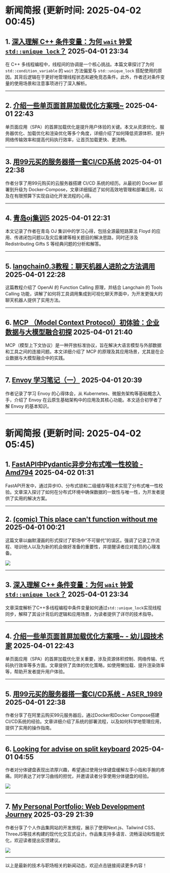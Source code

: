 # 新闻简报 (更新时间: 2025-04-02 00:45)

## 1. [深入理解 C++ 条件变量：为何 `wait` 钟爱 `std::unique_lock`？](https://www.cnblogs.com/cnoneblog/p/18805195)   2025-04-01 23:34

在 C++ 多线程编程中，线程间的协调是一个核心挑战。本篇文章探讨了为何 `std::condition_variable` 的 `wait` 方法偏爱与 `std::unique_lock` 搭配使用的原因。其背后逻辑在于更好地管理线程状态和避免竞态条件。此外，作者还对条件变量的使用场景和注意事项进行了深入解析。

---

## 2. [介绍一些单页面首屏加载优化方案哦~](https://www.cnblogs.com/zxlh1529/p/18805065)   2025-04-01 22:43

单页面应用（SPA）的首屏加载优化是提升用户体验的关键。本文从资源优化、服务器优化、加载优化和渲染优化等多个角度，详细介绍了如何降低资源体积、提升网络传输效率和提高代码执行效率，让首页加载更快、更流畅。

---

## 3. [用99元买的服务器搭一套CI/CD系统](https://www.cnblogs.com/aser1989/p/18797001)   2025-04-01 22:38

作者分享了用99元购买的云服务器搭建 CI/CD 系统的经历。从最初的 Docker 部署到升级为 Docker-Compose，文章详细描述了如何高效地管理和部署应用，以及在有限预算下实现自动化开发流程的心得。

---

## 4. [青岛oj集训5](https://www.cnblogs.com/yongshao/p/18805089)   2025-04-01 22:31

本文记录了作者在青岛 OJ 集训中的学习心得，包括全源最短路算法 Floyd 的应用、传递闭包问题以及灾后重建等相关题目的解决思路，同时还涉及 Redistributing Gifts S 等经典问题的分析和解答。

---

## 5. [langchain0.3教程：聊天机器人进阶之方法调用](https://www.cnblogs.com/kuangdaoyizhimei/p/18805084)   2025-04-01 22:28

这篇教程介绍了 OpenAI 的 Function Calling 原理，并结合 Langchain 的 Tools Calling 功能，讲解了如何将工具调用集成到可视化聊天界面中，为开发更强大的聊天机器人提供了实用方法。

---

## 6. [MCP （Model Context Protocol）初体验：企业数据与大模型融合初探](https://www.cnblogs.com/CareySon/p/18805011/mcp_for_crm_demo)   2025-04-01 21:40

MCP（模型上下文协议）是一种开放标准协议，旨在解决大语言模型与外部数据和工具之间的连接问题。本文详细介绍了 MCP 的原理及其应用场景，尤其是在企业数据与大模型融合中的实践。

---

## 7. [Envoy 学习笔记（一）](https://www.cnblogs.com/grapefruit-cat/p/18804876)   2025-04-01 20:39

作者记录了学习 Envoy 的心得体会，从 Kubernetes、微服务架构等基础概念入手，介绍了 Envoy 在云原生基础架构中的应用及其核心功能。本文适合初学者了解 Envoy 的基本知识。

---
# 新闻简报 (更新时间: 2025-04-02 05:45)

## 1. [FastAPI中Pydantic异步分布式唯一性校验 - Amd794](https://www.cnblogs.com/Amd794/p/18805268)   2025-04-02 01:31

FastAPI开发中，通过异步IO、分布式锁和二级缓存等技术实现了分布式唯一性校验。文章深入探讨了如何在分布式环境中确保数据的一致性与唯一性，为开发者提供了实用的解决方案。

---

## 2. [(comic) This place can't function without me](https://app.daily.dev/posts/comic-this-place-can-t-function-without-me-wnewwn11x)   2025-04-01 00:21

这篇文章以幽默漫画的形式探讨了职场中“不可替代”的误区。强调了记录工作流程、培训他人以及为新的机会做好准备的重要性，并提醒读者应对裁员的心理准备。

![](https://media.daily.dev/image/upload/f_auto,q_auto/v1/posts/6ff452070120f680eb8c744389edb958?_a=AQAEuj9)

---

## 3. [深入理解 C++ 条件变量：为何 `wait` 钟爱 `std::unique_lock`？](https://www.cnblogs.com/cnoneblog/p/18805195)   2025-04-01 23:34

文章深度解析了C++多线程编程中条件变量如何通过`std::unique_lock`实现线程同步，解释了其设计背后的逻辑和应用场景，为读者提供了详尽的技术指导。

---

## 4. [介绍一些单页面首屏加载优化方案哦~ - 幼儿园技术家](https://www.cnblogs.com/zxlh1529/p/18805065)   2025-04-01 22:43

单页面应用（SPA）的首屏加载优化至关重要，涉及资源体积控制、网络传输、代码执行效率等多方面。文章提供了具体的优化策略，如使用懒加载、提升渲染效率等，帮助开发者提升用户体验。

---

## 5. [用99元买的服务器搭一套CI/CD系统 - ASER_1989](https://www.cnblogs.com/aser1989/p/18797001)   2025-04-01 22:38

作者分享了在阿里云购买99元服务器后，通过Docker和Docker Compose搭建CI/CD系统的经验。文章详细介绍了系统的部署流程，以及如何科学地管理应用，提供了实用的操作指南。

---

## 6. [Looking for advise on split keyboard](https://app.daily.dev/posts/looking-for-advise-on-split-keyboard-8ggbfbb4b)   2025-04-01 04:55

作者对分体键盘表现出浓厚兴趣，希望通过使用分体键盘缓解左手小指和手腕的疼痛。同时表达了对学习曲线的担忧，并邀请读者分享使用分体键盘的经验。

![](https://media.daily.dev/image/upload/s--xceDTXY3--/f_auto/v1743454533/posts/8GGBfbb4B)

---

## 7. [My Personal Portfolio: Web Development Journey](https://app.daily.dev/posts/my-personal-portfolio-web-development-journey-tjgu06td2)   2025-03-29 21:39

作者分享了个人作品集网站的开发旅程，展示了使用Next.js、Tailwind CSS、ThreeJS等技术构建的现代化交互式设计。作品集支持多语言、流畅滚动和性能优化，欢迎读者提出反馈建议。

![](https://media.daily.dev/image/upload/s--M1xBczg0--/f_auto/v1743255566/posts/tjgu06Td2)

---

以上是最新的技术与职场相关的新闻动态，欢迎点击链接阅读更多内容！